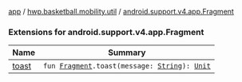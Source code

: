 [app](../../index.md) / [hwp.basketball.mobility.util](../index.md) / [android.support.v4.app.Fragment](.)

### Extensions for android.support.v4.app.Fragment

| Name | Summary |
|---|---|
| [toast](toast.md) | `fun `[`Fragment`](https://developer.android.com/reference/android/support/v4/app/Fragment.html)`.toast(message: `[`String`](https://kotlinlang.org/api/latest/jvm/stdlib/kotlin/-string/index.html)`): `[`Unit`](https://kotlinlang.org/api/latest/jvm/stdlib/kotlin/-unit/index.html) |
